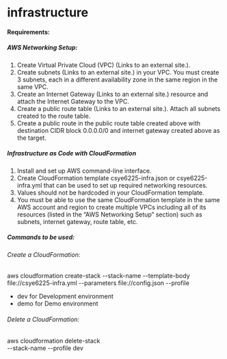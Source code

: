 # infrastructure


#### Requirements:

##### AWS Networking Setup:
1. Create Virtual Private Cloud (VPC) (Links to an external site.).
2. Create subnets (Links to an external site.) in your VPC. You must create 3 subnets, each in a different availability zone in the same region in the same VPC.
3. Create an Internet Gateway (Links to an external site.) resource and attach the Internet Gateway to the VPC.
4. Create a public route table (Links to an external site.). Attach all subnets created to the route table.
5. Create a public route in the public route table created above with destination CIDR block 0.0.0.0/0 and internet gateway created above as the target.

##### Infrastructure as Code with CloudFormation
1. Install and set up AWS command-line interface.
2. Create CloudFormation template csye6225-infra.json or csye6225-infra.yml that can be used to set up required networking resources.
3. Values should not be hardcoded in your CloudFormation template.
4. You must be able to use the same CloudFormation template in the same AWS account and region to create multiple VPCs including all of its resources (listed in the “AWS Networking Setup” section) such as subnets, internet gateway, route table, etc.

##### Commands to be used:

###### Create a CloudFormation: 
aws cloudformation create-stack --stack-name <VPCname> --template-body file://csye6225-infra.yml --parameters file://config.json --profile <environment>

- dev for Development environment
- demo for Demo environment

###### Delete a CloudFormation:
aws cloudformation delete-stack \
  --stack-name <VPCname> --profile dev

